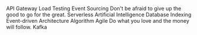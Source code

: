 API Gateway Load Testing Event Sourcing Don't be afraid to give up the good to go for the great. Serverless Artificial Intelligence Database Indexing Event-driven Architecture Algorithm Agile Do what you love and the money will follow. Kafka
